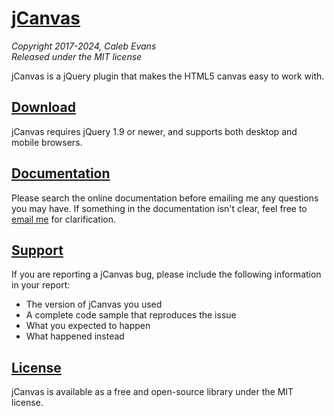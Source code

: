 # [jCanvas](https://projects.calebevans.me/jcanvas/)

_Copyright 2017-2024, Caleb Evans_  
_Released under the MIT license_

jCanvas is a jQuery plugin that makes the HTML5 canvas easy to work with.

## [Download](https://projects.calebevans.me/jcanvas/downloads/)

jCanvas requires jQuery 1.9 or newer, and supports both desktop and mobile browsers.

## [Documentation](https://projects.calebevans.me/jcanvas/docs/)

Please search the online documentation before emailing me any questions you may have. If something in the documentation isn't clear, feel free to [email me](mailto:caleb@calebevans.me) for clarification.

## [Support](https://projects.calebevans.me/jcanvas/support/)

If you are reporting a jCanvas bug, please include the following information in your report:

- The version of jCanvas you used
- A complete code sample that reproduces the issue
- What you expected to happen
- What happened instead

## [License](https://github.com/caleb531/jcanvas/blob/master/LICENSE.txt)

jCanvas is available as a free and open-source library under the MIT license.
